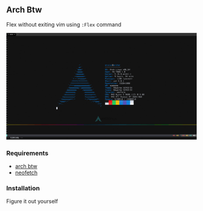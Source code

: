 ## Arch Btw

Flex without exiting vim using `:Flex` command

![flex](./resources/picture.png)

### Requirements

 - [arch btw](https://wiki.archlinux.org/title/Installation_guide)
 - [neofetch](https://archlinux.org/packages/community/any/neofetch/)

### Installation

Figure it out yourself
